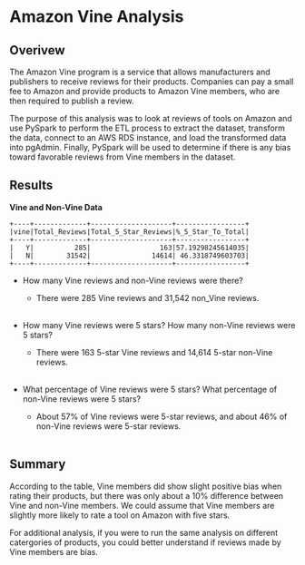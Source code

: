 # Amazon Vine Analysis
## Overivew
The Amazon Vine program is a service that allows manufacturers and publishers to receive reviews for their products. Companies can pay a small fee to Amazon and provide products to Amazon Vine members, who are then required to publish a review.

The purpose of this analysis was to look at reviews of tools on Amazon and use PySpark to perform the ETL process to extract the dataset, transform the data, connect to an AWS RDS instance, and load the transformed data into pgAdmin. Finally, PySpark will be used to determine if there is any bias toward favorable reviews from Vine members in the dataset.

## Results

<b>Vine and Non-Vine Data</b>
```
+----+-------------+--------------------+-----------------+
|vine|Total_Reviews|Total_5_Star_Reviews|%_5_Star_To_Total|
+----+-------------+--------------------+-----------------+
|   Y|          285|                 163|57.19298245614035|
|   N|        31542|               14614| 46.3318749603703|
+----+-------------+--------------------+-----------------+
```

* How many Vine reviews and non-Vine reviews were there?
  * There were 285 Vine reviews and 31,542 non_Vine reviews.<br><br>

* How many Vine reviews were 5 stars? How many non-Vine reviews were 5 stars?
  * There were 163 5-star Vine reviews and 14,614 5-star non-Vine reviews.<br><br>

* What percentage of Vine reviews were 5 stars? What percentage of non-Vine reviews were 5 stars?
  * About 57% of Vine reviews were 5-star reviews, and about 46% of non-Vine reviews were 5-star reviews.<br><br>

## Summary
According to the table, Vine members did show slight positive bias when rating their products, but there was only about a 10% difference between Vine and non-Vine members. We could assume that Vine members are slightly more likely to rate a tool on Amazon with five stars.

For additional analysis, if you were to run the same analysis on different catergories of products, you could better understand if reviews made by Vine members are bias.
